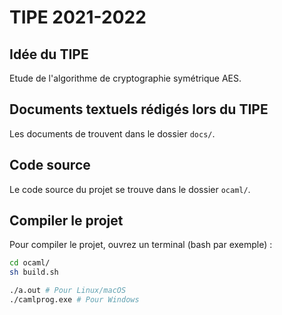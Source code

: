 # TIPE 2021-2022

## Idée du TIPE

Etude de l'algorithme de cryptographie symétrique AES.

## Documents textuels rédigés lors du TIPE

Les documents de trouvent dans le dossier `docs/`.

## Code source

Le code source du projet se trouve dans le dossier `ocaml/`.

## Compiler le projet

Pour compiler le projet, ouvrez un terminal (bash par exemple) :

```bash
cd ocaml/
sh build.sh

./a.out # Pour Linux/macOS
./camlprog.exe # Pour Windows
```
